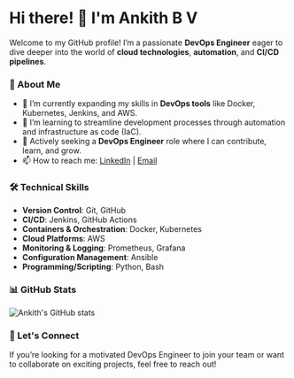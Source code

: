 # Hi there! 👋 I'm Ankith B V

Welcome to my GitHub profile! I’m a passionate **DevOps Engineer** eager to dive deeper into the world of **cloud technologies**, **automation**, and **CI/CD pipelines**.

### 🚀 About Me
- 🔭 I’m currently expanding my skills in **DevOps tools** like Docker, Kubernetes, Jenkins, and AWS.
- 🌱 I’m learning to streamline development processes through automation and infrastructure as code (IaC).
- 💼 Actively seeking a **DevOps Engineer** role where I can contribute, learn, and grow.
- 📫 How to reach me: [LinkedIn](https://www.linkedin.com/in/ankithbv) | [Email](mailto:ankithbv007@gmail.com)

### 🛠️ Technical Skills
- **Version Control**: Git, GitHub
- **CI/CD**: Jenkins, GitHub Actions
- **Containers & Orchestration**: Docker, Kubernetes
- **Cloud Platforms**: AWS
- **Monitoring & Logging**: Prometheus, Grafana
- **Configuration Management**: Ansible
- **Programming/Scripting**: Python, Bash

### 📊 GitHub Stats
![Ankith's GitHub stats](https://github-readme-stats.vercel.app/api?username=Ankithv007&show_icons=true&theme=radical)

### 🤝 Let's Connect
If you’re looking for a motivated DevOps Engineer to join your team or want to collaborate on exciting projects, feel free to reach out!

